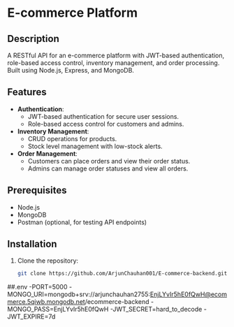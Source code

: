 # E-commerce Platform

## Description
A RESTful API for an e-commerce platform with JWT-based authentication, role-based access control, inventory management, and order processing. Built using Node.js, Express, and MongoDB.

## Features
- **Authentication**: 
  - JWT-based authentication for secure user sessions.
  - Role-based access control for customers and admins.
- **Inventory Management**:
  - CRUD operations for products.
  - Stock level management with low-stock alerts.
- **Order Management**:
  - Customers can place orders and view their order status.
  - Admins can manage order statuses and view all orders.

## Prerequisites
- Node.js
- MongoDB
- Postman (optional, for testing API endpoints)

## Installation
1. Clone the repository:
   ```bash
   git clone https://github.com/ArjunChauhan001/E-commerce-backend.git

##.env 
-PORT=5000
-MONGO_URI=mongodb+srv://arjunchauhan2755:EnjLYvIr5hE0fQwH@ecommerce.5qiwb.mongodb.net/ecommerce-backend
-MONGO_PASS=EnjLYvIr5hE0fQwH
-JWT_SECRET=hard_to_decode
-JWT_EXPIRE=7d
